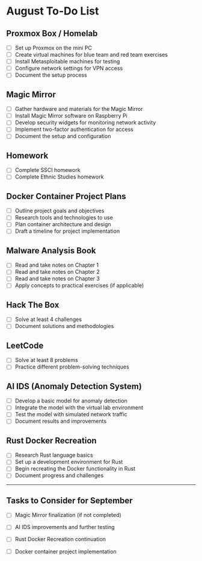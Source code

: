 # August To-Do List

## Proxmox Box / Homelab
- [ ] Set up Proxmox on the mini PC
- [ ] Create virtual machines for blue team and red team exercises
- [ ] Install Metasploitable machines for testing
- [ ] Configure network settings for VPN access
- [ ] Document the setup process

## Magic Mirror
- [ ] Gather hardware and materials for the Magic Mirror
- [ ] Install Magic Mirror software on Raspberry Pi
- [ ] Develop security widgets for monitoring network activity
- [ ] Implement two-factor authentication for access
- [ ] Document the setup and configuration

## Homework
- [ ] Complete SSCI homework
- [ ] Complete Ethnic Studies homework

## Docker Container Project Plans
- [ ] Outline project goals and objectives
- [ ] Research tools and technologies to use
- [ ] Plan container architecture and design
- [ ] Draft a timeline for project implementation

## Malware Analysis Book
- [ ] Read and take notes on Chapter 1
- [ ] Read and take notes on Chapter 2
- [ ] Read and take notes on Chapter 3
- [ ] Apply concepts to practical exercises (if applicable)

## Hack The Box
- [ ] Solve at least 4 challenges
- [ ] Document solutions and methodologies

## LeetCode
- [ ] Solve at least 8 problems
- [ ] Practice different problem-solving techniques

## AI IDS (Anomaly Detection System)
- [ ] Develop a basic model for anomaly detection
- [ ] Integrate the model with the virtual lab environment
- [ ] Test the model with simulated network traffic
- [ ] Document results and improvements

## Rust Docker Recreation
- [ ] Research Rust language basics
- [ ] Set up a development environment for Rust
- [ ] Begin recreating the Docker functionality in Rust
- [ ] Document progress and challenges

---

## Tasks to Consider for September
- [ ] Magic Mirror finalization (if not completed)
- [ ] AI IDS improvements and further testing
- [ ] Rust Docker Recreation continuation
- [ ] Docker container project implementation

